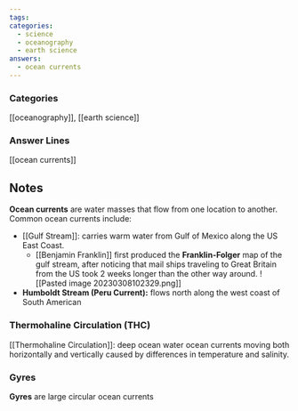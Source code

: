 ```yaml
---
tags:
categories:
  - science
  - oceanography
  - earth science
answers:
  - ocean currents
---
```

### Categories
[[oceanography]], [[earth science]]

### Answer Lines
[[ocean currents]]

## Notes
**Ocean currents** are water masses that flow from one location to another. Common ocean currents include:
- [[Gulf Stream]]: carries warm water from Gulf of Mexico along the US East Coast.
	- [[Benjamin Franklin]] first produced the **Franklin-Folger** map of the gulf stream, after noticing that mail ships traveling to Great Britain from the US took 2 weeks longer than the other way around.
		![[Pasted image 20230308102329.png]]
- **Humboldt Stream (Peru Current):** flows north along the west coast of South American
### Thermohaline Circulation (THC)
[[Thermohaline Circulation]]: deep ocean water ocean currents moving both horizontally and vertically caused by differences in temperature and salinity.
### Gyres
**Gyres** are large circular ocean currents